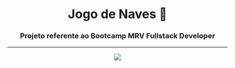 <h1 align="center">Jogo de Naves 🚁</h1>
<h3 align="center">Projeto referente ao Bootcamp MRV Fullstack Developer</h3>
<hr/>
<p align="center">
<img src="/naves.gif">
</p>
